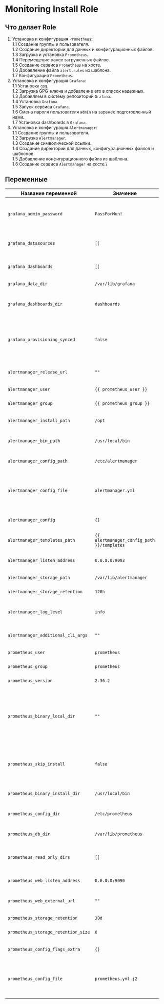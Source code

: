 # Monitoring Install Role
## Что делает Role
1. Установка и конфигурация `Prometheus`:\
  1.1 Создание группы и пользователя.\
  1.2 Создание директории для данных и конфигурационных файлов.\
  1.3 Загрузка и установка `Prometheus`.\
  1.4 Перемещение ранее загруженных файлов.\
  1.5 Создание сервиса `Prometheus` на хосте.\
  1.6 Добавление файла `alert.rules` из шаблона.\
  1.7 Конфигурация `Prometheus`.
2. Установка и конфигурация `Grafana`:\
  1.1 Установка `gpg`.\
  1.2 Загрузка GPG-ключа и добавление его в список надежных.\
  1.3 Добавляем в систему репозиторий `Grafana`.\
  1.4 Установка `Grafana`.\
  1.5 Запуск сервиса `Grafana`.\
  1.6 Смена пароля пользователя `admin` на заранее подготовленный нами.\
  1.7 Установка dashboards в `Grafana`.
3. Установка и конфигурация `Alertmanager`:\
  1.1 Создание группы и пользователя.\
  1.2 Загрузка `Alertmanager`.\
  1.3 Создание символической ссылки.\
  1.4 Создание директории для данных, конфигурационных файлов и шаблонов.\
  1.5 Добавление конфигурационного файла из шаблона.\
  1.6 Создание сервиса `Alertmanager` на хосте.\

## Переменные

| Название переменной | Значение | Описание |
| --- | --- | --- |
| `grafana_admin_password` | `PassForMon!` | Пароль пользователя admin от Web-интерфейса Grafana |
| `grafana_datasources` | `[]` | Список источников данных, которые необходимо настроить |
| `grafana_dashboards` | `[]` | Список dashboards для импортирования |
| `grafana_data_dir` | `/var/lib/grafana` | Путь к директории базы данных |
| `grafana_dashboards_dir` | `dashboards` | Путь к директории, содержащему файлы dashboards в json формате |
| `grafana_provisioning_synced` | `false` | Проверка, что ранее подготовленные dashboards не сохраняются, если на них больше нет ссылок|
| `alertmanager_release_url` | `""` | Ссылка для загрузки alertmanager |
| `alertmanager_user` | `{{ prometheus_user }}` | Пользователь alertmanager |
| `alertmanager_group` | `{{ prometheus_group }}` | Группа alertmanager |
| `alertmanager_install_path` | `/opt` | Директория для загрузки alertmanager |
| `alertmanager_bin_path` | `/usr/local/bin` | Директория для бинарных файлов alertmanager |
| `alertmanager_config_path` | `/etc/alertmanager` | Путь к директории с конфигурацией alertmanager |
| `alertmanager_config_file` | `alertmanager.yml` | Переменная, для предоставления пользовательского файла конфигурации alertmanager |
| `alertmanager_config` | `{}` | Дополнительные флаги конфигурации |
| `alertmanager_templates_path` | `{{ alertmanager_config_path }}/templates` | Директория шаблонов alertmanager |
| `alertmanager_listen_address` | `0.0.0.0:9093` | Адрес, который alertmanager будет прослушивать |
| `alertmanager_storage_path` | `/var/lib/alertmanager` | Директория для хранения данных |
| `alertmanager_storage_retention` | `120h` | Срок хранения данных |
| `alertmanager_log_level` | `info` | Уровень детализации журнала alertmanager |
| `alertmanager_additional_cli_args` | `""` | Дополнительные аргументы командной строки |
| `prometheus_user` | `prometheus` | Пользователь для Prometheus |
| `prometheus_group` | `prometheus` | Группа для Prometheus |
| `prometheus_version` | `2.36.2` | Версия пакета Prometheus |
| `prometheus_binary_local_dir` | `""` | Использовать локальные пакеты, вместо распространяемых на github. В качестве параметра указывается директория|
| `prometheus_skip_install` | `false` | Задачи по установки Prometheus пропускаются, если установлено значение `true` |
| `prometheus_binary_install_dir` | `/usr/local/bin` | Путь к директории установки Prometheus |
| `prometheus_config_dir` | `/etc/prometheus` | Путь к директории с конфигурацией Prometheus |
| `prometheus_db_dir` | `/var/lib/prometheus` | Путь к директории с базой данных Prometheus |
| `prometheus_read_only_dirs` | `[]` | Дополнительные пути, которые Prometheus может читать |
| `prometheus_web_listen_address` | `0.0.0.0:9090` | Адрес, который Prometheus будет слушать |
| `prometheus_web_external_url` | `""` | Внешний адрес, по которому доступен Prometheus. |
| `prometheus_storage_retention` | `30d` | Срок хранения данных |
| `prometheus_storage_retention_size` | `0` | Срок хранения данных по размеру |
| `prometheus_config_flags_extra` | `{}` | Дополнительные флаги конфигурации |
| `prometheus_config_file` | `prometheus.yml.j2` | Переменная для предоставления пользовательского файла конфигурации Prometheus |

